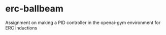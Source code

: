 # erc-ballbeam
Assignment on making a PID controller in the openai-gym environment for ERC inductions
